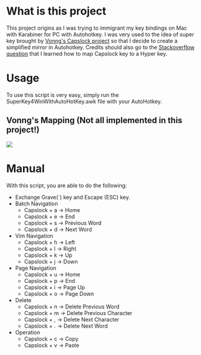 # What is this project 
This project origins as I was trying to immigrant my key bindings on Mac with Karabiner for PC with Autohotkey. I was very used to the idea of super key brought by [Vonng's Capslock project](https://github.com/Vonng/Capslock) so that I decide to create a simplified mirror in Autohotkey. 
Credits should also go to the [Stackoverflow question](https://stackoverflow.com/questions/40435980/how-to-emulate-hyper-key-in-windows-10-using-autohotkey) that I learned how to map Capslock key to a Hyper key.

# Usage
To use this script is very easy, simply run the SuperKey4WinWithAutoHotKey.awk file with your AutoHotkey.

## Vonng's Mapping (Not all implemented in this project!)
![](https://github.com/Vonng/Capslock/blob/master/images/keyboard.png)

# Manual

With this script, you are able to do the following:

- Exchange Grave(`) key and Escape (ESC) key.
- Batch Navigation
	- Capslock + a -> Home
	- Capslock + e -> End
	- Capslock + s -> Previous Word
	- Capslock + d -> Next Word
- Vim Navigation
	- Capslock + h -> Left
	- Capslock + l -> Right
	- Capslock + k -> Up
	- Capslock + j -> Down
- Page Navigation
	- Capslock + u -> Home
	- Capslock + p -> End
	- Capslock + i -> Page Up
	- Capslock + o -> Page Down
- Delete
	- Capslock + n -> Delete Previous Word
	- Capslock + m -> Delete Previous Character
	- Capslock + , -> Delete Next Character
	- Capslock + . -> Delete Next Word
- Operation
	- Capslock + c -> Copy
	- Capslock + v -> Paste
